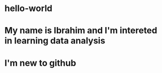 # hello-world
# My name is Ibrahim and I'm intereted in learning data analysis
# I'm new to github 

